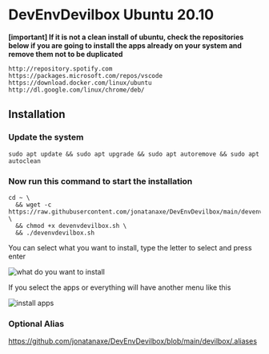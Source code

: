 # DevEnvDevilbox Ubuntu 20.10

**[important]
If it is not a clean install of ubuntu, check the repositories below if you are going to install the apps already on your system and remove them not to be duplicated**
```
http://repository.spotify.com
https://packages.microsoft.com/repos/vscode
https://download.docker.com/linux/ubuntu
http://dl.google.com/linux/chrome/deb/
```

## Installation 

### Update the system

```
sudo apt update && sudo apt upgrade && sudo apt autoremove && sudo apt autoclean
```

### Now run this command to start the installation

```
cd ~ \ 
  && wget -c https://raw.githubusercontent.com/jonatanaxe/DevEnvDevilbox/main/devenvdevilbox.sh \
  && chmod +x devenvdevilbox.sh \ 
  && ./devenvdevilbox.sh
```
You can select what you want to install, type the letter to select and press enter

![what do you want to install](https://i.imgur.com/tdlXnrF.png)

If you select the apps or everything will have another menu like this

![install apps](https://i.imgur.com/Dlo55J9.png)


### Optional Alias

https://github.com/jonatanaxe/DevEnvDevilbox/blob/main/devilbox/.aliases

